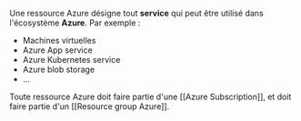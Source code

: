 
Une ressource Azure désigne tout **service** qui peut être utilisé dans l'écosystème **Azure**. Par exemple :
- Machines virtuelles
- Azure App service
- Azure Kubernetes service
- Azure blob storage
- ...

Toute ressource Azure doit faire partie d'une [[Azure Subscription]], et doit faire partie d'un [[Resource group Azure]]. 